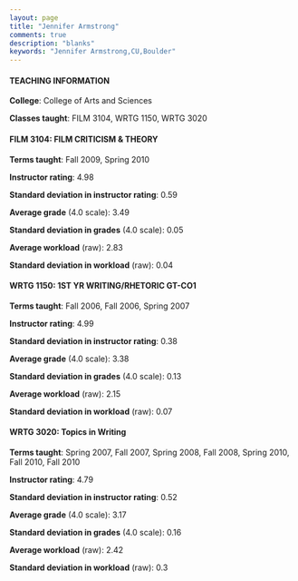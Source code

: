 ```yaml
---
layout: page
title: "Jennifer Armstrong" 
comments: true
description: "blanks"
keywords: "Jennifer Armstrong,CU,Boulder"
---
```

<head>
<script src="https://ajax.googleapis.com/ajax/libs/jquery/2.1.3/jquery.min.js"></script>
<script src="https://dl.dropboxusercontent.com/s/pc42nxpaw1ea4o9/highcharts.js?dl=0"></script>
<!-- <script src="../assets/js/highcharts.js"></script> -->
<style type="text/css">@font-face {
	font-family: "Bebas Neue";
	src: url(https://www.filehosting.org/file/details/544349/BebasNeue Regular.otf) format("opentype");
	}
	h1.Bebas { 
		font-family: "Bebas Neue", Verdana, Tahoma;
	}
</style>
</head>
	   
#### TEACHING INFORMATION

**College**: College of Arts and Sciences

**Classes taught**: FILM 3104, WRTG 1150, WRTG 3020

#### FILM 3104: FILM CRITICISM & THEORY

**Terms taught**: Fall 2009, Spring 2010

**Instructor rating**: 4.98

**Standard deviation in instructor rating**: 0.59

**Average grade** (4.0 scale): 3.49

**Standard deviation in grades** (4.0 scale): 0.05

**Average workload** (raw): 2.83

**Standard deviation in workload** (raw): 0.04

#### WRTG 1150: 1ST YR WRITING/RHETORIC GT-CO1

**Terms taught**: Fall 2006, Fall 2006, Spring 2007

**Instructor rating**: 4.99

**Standard deviation in instructor rating**: 0.38

**Average grade** (4.0 scale): 3.38

**Standard deviation in grades** (4.0 scale): 0.13

**Average workload** (raw): 2.15

**Standard deviation in workload** (raw): 0.07

#### WRTG 3020: Topics in Writing

**Terms taught**: Spring 2007, Fall 2007, Spring 2008, Fall 2008, Spring 2010, Fall 2010, Fall 2010

**Instructor rating**: 4.79

**Standard deviation in instructor rating**: 0.52

**Average grade** (4.0 scale): 3.17

**Standard deviation in grades** (4.0 scale): 0.16

**Average workload** (raw): 2.42

**Standard deviation in workload** (raw): 0.3

